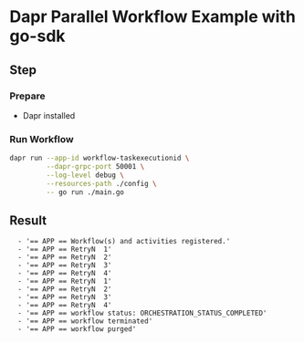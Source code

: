 # Dapr Parallel Workflow Example with go-sdk

## Step

### Prepare

- Dapr installed

### Run Workflow

<!-- STEP
name: Run Workflow
output_match_mode: substring
expected_stdout_lines:
  - '== APP == Workflow(s) and activities registered.'
  - '== APP == RetryN  1'
  - '== APP == RetryN  2'
  - '== APP == RetryN  3'
  - '== APP == RetryN  4'
  - '== APP == RetryN  1'
  - '== APP == RetryN  2'
  - '== APP == RetryN  3'
  - '== APP == RetryN  4'
  - '== APP == workflow status: ORCHESTRATION_STATUS_COMPLETED'
  - '== APP == workflow terminated'
  - '== APP == workflow purged'

background: true
sleep: 30
timeout_seconds: 60
-->

```bash
dapr run --app-id workflow-taskexecutionid \
         --dapr-grpc-port 50001 \
         --log-level debug \
         --resources-path ./config \
         -- go run ./main.go
```

<!-- END_STEP -->

## Result

```
  - '== APP == Workflow(s) and activities registered.'
  - '== APP == RetryN  1'
  - '== APP == RetryN  2'
  - '== APP == RetryN  3'
  - '== APP == RetryN  4'
  - '== APP == RetryN  1'
  - '== APP == RetryN  2'
  - '== APP == RetryN  3'
  - '== APP == RetryN  4'
  - '== APP == workflow status: ORCHESTRATION_STATUS_COMPLETED'
  - '== APP == workflow terminated'
  - '== APP == workflow purged'
```

